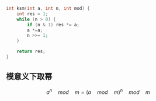 
```C
int ksm(int a, int n, int mod) {
	int res = 1;
	while (n > 0) {
		if (n & 1) res *= a;
		a *=a;
		n >>= 1;
	}

	return res;
}
```


## 模意义下取幂

$$a^n \quad mod \quad m = (a \quad mod \quad m)^n \quad mod \quad m$$